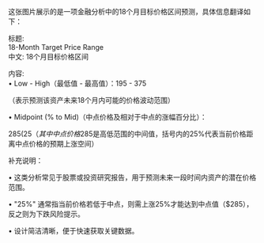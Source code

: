 这张图片展示的是一项金融分析中的18个月目标价格区间预测，具体信息翻译如下：

标题:  
18-Month Target Price Range  
中文: 18个月目标价格区间

内容:  
• Low - High（最低值 - 最高值）：195 - 375  

  （表示预测该资产未来18个月内可能的价格波动范围）  

• Midpoint (% to Mid)（中点价格及相对于中点的涨幅百分比）：  

  $285 (25%)  
  （其中中点价格$285是高低范围的中间值，括号内的25%代表当前价格距离中点价格的预期上涨空间）

补充说明：

• 这类分析常见于股票或投资研究报告，用于预测未来一段时间内资产的潜在价格范围。

• "25%" 通常指当前价格若低于中点，则需上涨25%才能达到中点值（$285），反之则为下跌风险提示。

• 设计简洁清晰，便于快速获取关键数据。